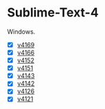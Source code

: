 # Sublime-Text-4

Windows.

+ [X] [v4169]
+ [X] [v4166]
+ [X] [v4152]
+ [X] [v4151]
+ [X] [v4143]
+ [X] [v4142]
+ [X] [v4126]
+ [X] [v4121]

[v4169]: https://download.sublimetext.com/sublime_text_build_4169_x64.zip
[v4166]: https://download.sublimetext.com/sublime_text_build_4166_x64.zip
[v4152]: https://download.sublimetext.com/sublime_text_build_4152_x64.zip
[v4151]: https://download.sublimetext.com/sublime_text_build_4151_x64.zip
[v4143]: https://download.sublimetext.com/sublime_text_build_4143_x64.zip
[v4142]: https://download.sublimetext.com/sublime_text_build_4142_x64.zip
[v4126]: https://download.sublimetext.com/sublime_text_build_4126_x64.zip
[v4121]: https://download.sublimetext.com/sublime_text_build_4121_x64.zip
